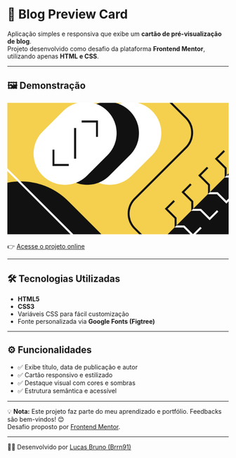 # 📰 Blog Preview Card  

Aplicação simples e responsiva que exibe um **cartão de pré-visualização de blog**.  
Projeto desenvolvido como desafio da plataforma **Frontend Mentor**, utilizando apenas **HTML e CSS**.  

---

## 🖼️ Demonstração  

![Screenshot do Projeto](./imagens/illustration-article.svg)  

👉 [Acesse o projeto online](https://brrn91.github.io/blog-preview-card/)  

---

## 🛠️ Tecnologias Utilizadas  
- **HTML5**  
- **CSS3**  
- Variáveis CSS para fácil customização  
- Fonte personalizada via **Google Fonts (Figtree)**  

---

## ⚙️ Funcionalidades  
- ✅ Exibe título, data de publicação e autor  
- ✅ Cartão responsivo e estilizado  
- ✅ Destaque visual com cores e sombras  
- ✅ Estrutura semântica e acessível  

---

💡 **Nota:** Este projeto faz parte do meu aprendizado e portfólio. Feedbacks são bem-vindos! 😊  
Desafio proposto por [Frontend Mentor](https://www.frontendmentor.io/).  

---
👨‍💻 Desenvolvido por [Lucas Bruno (Brrn91)](https://github.com/Brrn91)  

